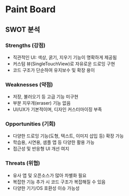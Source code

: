 # Paint Board

## SWOT 분석

### Strengths (강점)
- 직관적인 UI: 색상, 굵기, 지우기 기능이 명확하게 제공됨
- 커스텀 뷰(SingleTouchView)로 자유로운 드로잉 구현
- 코드 구조가 단순하여 유지보수 및 확장 용이

### Weaknesses (약점)
- 저장, 불러오기 등 고급 기능 미구현
- 부분 지우개(eraser) 기능 없음
- UI/UX가 기본적이며, 디자인 커스터마이징 부족

### Opportunities (기회)
- 다양한 드로잉 기능(도형, 텍스트, 이미지 삽입 등) 확장 가능
- 학습용, 시연용, 샘플 앱 등 다양한 활용 가능
- 접근성 및 반응형 UI 개선 여지

### Threats (위협)
- 유사 앱 및 오픈소스가 많아 차별화 필요
- 복잡한 기능 추가 시 코드 구조가 복잡해질 수 있음
- 다양한 기기/OS 호환성 이슈 가능성 
